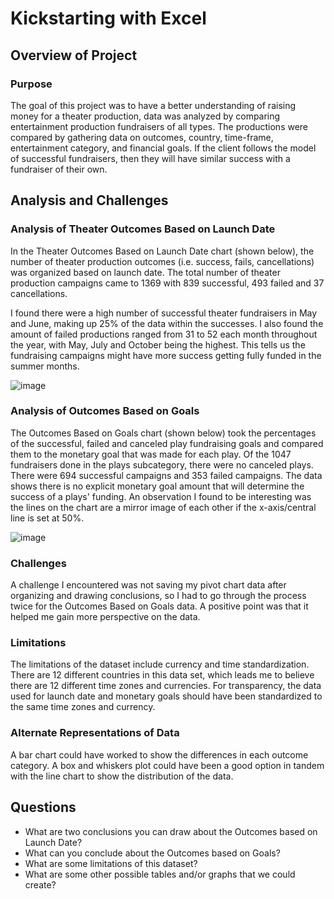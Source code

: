 # Kickstarting with Excel

## Overview of Project

### Purpose
The goal of this project was to have a better understanding of raising money for a theater production, data was analyzed by comparing entertainment production fundraisers of all types. The productions were compared by gathering data on outcomes, country, time-frame, entertainment category, and financial goals. If the client follows the model of successful fundraisers, then they will have similar success with a fundraiser of their own.

## Analysis and Challenges


### Analysis of Theater Outcomes Based on Launch Date

In the Theater Outcomes Based on Launch Date chart (shown below), the number of theater production outcomes (i.e. success, fails, cancellations) was organized based on launch date. The total number of theater production campaigns came to 1369 with 839 successful, 493 failed and 37 cancellations.

I found there were a high number of successful theater fundraisers in May and June, making up 25% of the data within the successes. I also found the amount of failed productions ranged from 31 to 52 each month throughout the year, with May, July and October being the highest. This tells us the fundraising campaigns might have more success getting fully funded in the summer months.

![image](https://user-images.githubusercontent.com/98570777/161458404-2a702a6f-674c-40c0-9a9c-da8d80d50582.png)


### Analysis of Outcomes Based on Goals

The Outcomes Based on Goals chart (shown below) took the percentages of the successful, failed and canceled play fundraising goals and compared them to the monetary goal that was made for each play. Of the 1047 fundraisers done in the plays subcategory, there were no canceled plays. There were 694 successful campaigns and 353 failed campaigns. The data shows there is no explicit monetary goal amount that will determine the success of a plays' funding. An observation I found to be interesting was the lines on the chart are a mirror image of each other if the x-axis/central line is set at 50%. 

![image](https://user-images.githubusercontent.com/98570777/161458382-95363e68-4a31-40c2-af45-cf07eef8d58a.png)


### Challenges
A challenge I encountered was not saving my pivot chart data after organizing and drawing conclusions, so I had to go through the process twice for the Outcomes Based on Goals data. A positive point was that it helped me gain more perspective on the data.

### Limitations
The limitations of the dataset include currency and time standardization. There are 12 different countries in this data set, which leads me to believe there are 12 different time zones and currencies. For transparency, the data used for launch date and monetary goals should have been standardized to the same time zones and currency.  

### Alternate Representations of Data
A bar chart could have worked to show the differences in each outcome category. A box and whiskers plot could have been a good option in tandem with the line chart to show the distribution of the data.

## Questions

- What are two conclusions you can draw about the Outcomes based on Launch Date?
- What can you conclude about the Outcomes based on Goals?
- What are some limitations of this dataset?
- What are some other possible tables and/or graphs that we could create?
